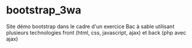 # bootstrap_3wa
Site démo bootstrap dans le cadre d'un exercice
Bac à sable utilisant plusieurs technologies front (html, css, javascript, ajax) et back (php avec ajax)
